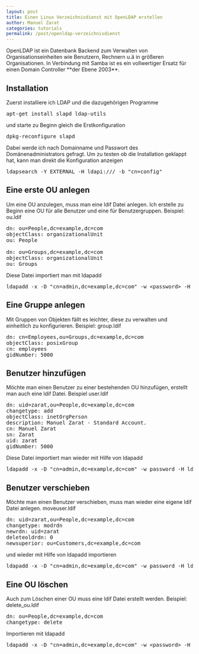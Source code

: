```yaml
---
layout: post
title: Einen Linux Verzeichnisdienst mit OpenLDAP erstellen
author: Manuel Zarat
categories: tutorials
permalink: /post/openldap-verzeichnisdienst
---
```


<p>OpenLDAP ist ein Datenbank Backend zum Verwalten von Organisationseinheiten wie Benutzern, Rechnern u.ä in größeren Organisationen. In Verbindung mit Samba ist es ein vollwertiger Ersatz für einen Domain Controller **der Ebene 2003**.</p>

<!--excerpt_separator-->

<h2>Installation</h2>

<p>Zuerst installiere ich LDAP und die dazugehörigen Programme</p>

<pre>apt-get install slapd ldap-utils</pre>

<p>und starte zu Beginn gleich die Erstkonfiguration</p>

<pre>dpkg-reconfigure slapd</pre>

<p>Dabei werde ich nach Domainname und Passwort des Domänenadministrators gefragt.&nbsp;Um zu testen ob die Installation geklappt hat, kann man direkt die Konfiguration anzeigen</p>

<pre>ldap­se­arch -Y EXTERNAL -H ldapi:/// -b "cn=config"</pre>

<h2>Eine erste OU anlegen</h2>

<p>Um eine OU anzulegen, muss man eine ldif Datei anlegen. Ich erstelle zu Beginn eine OU für alle Benutzer und eine für Benutzergruppen. Beispiel: ou.ldif</p>

<pre>dn: ou=People,dc=example,dc=com
objectClass: organizationalUnit
ou: People

dn: ou=Groups,dc=example,dc=com
objectClass: organizationalUnit
ou: Groups</pre>

<p>Diese Datei importiert man mit ldapadd</p>

<pre>ldapadd -x -D "cn=admin,dc=example,dc=com" -w &lt;password&gt; -H ldap:// -f ou.ldif</pre>

<h2>Eine Gruppe anlegen</h2>

<p>Mit Gruppen von Objekten fällt es leichter, diese zu verwalten und einheitlich zu konfigurieren. Beispiel: group.ldif</p>

<pre>dn: cn=Employees,ou=Groups,dc=example,dc=com
objectClass: posixGroup
cn: employees
gidNumber: 5000</pre>

<h2>Benutzer hinzufügen</h2>

<p>Möchte man einen Benutzer zu einer bestehenden OU hinzufügen, erstellt man auch eine ldif Datei. Beispiel user.ldif</p>

<pre>dn: uid=zarat,ou=People,dc=example,dc=com
changetype: add
objectClass: inetOrgPerson
description: Manuel Zarat - Standard Account.
cn: Manuel Zarat
sn: Zarat
uid: zarat
gidNumber: 5000</pre>

<p>Diese Datei importiert man wieder mit Hilfe von ldapadd</p>

<pre>ldapadd -x -D "cn=admin,dc=example,dc=com" -w password -H ldap:// -f user.ldif</pre>

<h2>Benutzer verschieben</h2>

<p>Möchte man einen Benutzer verschieben, muss man wieder eine eigene ldif Datei anlegen. moveuser.ldif</p>

<pre>dn: uid=zarat,ou=People,dc=example,dc=com
changetype: modrdn
newrdn: uid=zarat
deleteoldrdn: 0
newsuperior: ou=Customers,dc=example,dc=com</pre>

<p>und wieder mit Hilfe von ldapadd importieren</p>

<pre>ldapadd -x -D "cn=admin,dc=example,dc=com" -w password -H ldap:// -f moveuser.ldif</pre>

<h2>Eine OU löschen</h2>

<p>Auch zum Löschen einer OU muss eine ldif Datei erstellt werden. Beispiel: delete_ou.ldif</p>

<pre>dn: ou=People,dc=example,dc=com
changetype: delete</pre>

<p>Importieren mit ldapadd</p>

<pre>ldapadd -x -D "cn=admin,dc=example,dc=com" -w &lt;password&gt; -H ldap:// -f delete_ou.ldif</pre>
